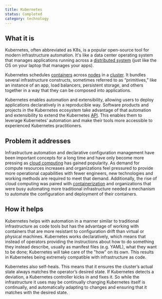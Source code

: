 ```yaml
---
title: Kubernetes
status: Completed
category: technology
---
```


## What it is
Kubernetes, often abbreviated as K8s, is a popular open-source tool for modern infrastructure automation. It's like a data center operating system that manages applications running across a [distributed system](/distributed_systems/) (just like the OS on your laptop that manages your apps). 

Kubernetes schedules [containers](/container/) across [nodes](/nodes/) in a [cluster](/cluster/). It bundles several infrastructure constructs, sometimes referred to as “primitives,” like an instance of an app, load balancers, persistent storage, and others together in a way that they can be composed into applications. 

Kubernetes enables automation and extensibility, allowing users to deploy applications declaratively in a reproducible way. Software products and projects in the Kubernetes ecosystem take advantage of that automation and extensibility to extend the Kubernetes [API](/application_programming_interface/). This enables them to leverage Kubernetes’ automation and make their tools more accessible to experienced Kubernetes practitioners.

## Problem it addresses
Infrastructure automation and declarative configuration management have been important concepts for a long time and have only become more pressing as [cloud computing](/cloud_computing/) has gained popularity. As demand for compute resources increases and organizations feel pressured to provide more operational capabilities with fewer engineers, new technologies and working methods are required to meet that demand. Additionally, the rise of cloud computing was paired with [containerization](/containerization/) and organizations that were busy automating more traditional infrastructure needed a mechanism to automate the configuration and deployment of their containers.

## How it helps
Kubernetes helps with automation in a manner similar to traditional infrastructure as code tools but has the advantage of working with containers that are more resistant to configuration drift than virtual or physical machines.
Kubernetes works declaratively, which means that instead of operators providing the instructions about how to do something they instead describe, usually as manifest files (e.g. YAML), what they want to be done; Kubernetes will take care of the "how" on its own. This results in Kubernetes being extremely compatible with infrastructure as code.

Kubernetes also self-heals. This means that it ensures the cluster’s actual state always matches the operator’s desired state. If Kubernetes detects a deviation, a Kubernetes controller kicks in and fixes it. So while the infrastructure it uses may be continually changing Kubernetes itself is continually, and automatically adapting to changes and ensuring that it matches with the desired state.


